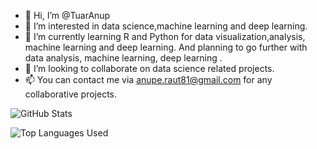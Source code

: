 - 👋 Hi, I’m @TuarAnup
- 👀 I’m interested in data science,machine learning and deep learning.
- 🌱 I’m currently learning R and Python for data visualization,analysis, machine learning and deep learning. And planning to go further with data analysis, machine learning, deep learning . 
- 💞️ I’m looking to collaborate on data science related projects.
- 📫 You can contact me via anupe.raut81@gmail.com for any collaborative projects.


![GitHub Stats](https://github-readme-stats.vercel.app/api?username=TuarAnup&theme=great-gatsby)

![Top Languages Used ](https://github-readme-stats.vercel.app/top-langs/?username=TuarAnup@show_icons@theme=nord)
